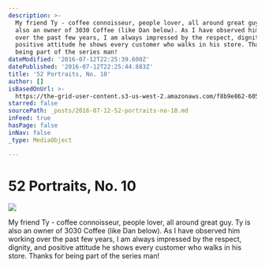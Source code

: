 ```yaml
---
description: >-
  My friend Ty - coffee connoisseur, people lover, all around great guy. Ty is
  also an owner of 3030 Coffee (like Dan below). As I have observed him working
  over the past few years, I am always impressed by the respect, dignity, and
  positive attitude he shows every customer who walks in his store. Thanks for
  being part of the series man!
dateModified: '2016-07-12T22:25:39.600Z'
datePublished: '2016-07-12T22:25:44.883Z'
title: '52 Portraits, No. 10'
author: []
isBasedOnUrl: >-
  https://the-grid-user-content.s3-us-west-2.amazonaws.com/f8b9e862-605d-44aa-93e9-13d9e7d2096d.jpg
starred: false
sourcePath: _posts/2016-07-12-52-portraits-no-10.md
inFeed: true
hasPage: false
inNav: false
_type: MediaObject

---
```

# 52 Portraits, No. 10
![](https://the-grid-user-content.s3-us-west-2.amazonaws.com/f8b9e862-605d-44aa-93e9-13d9e7d2096d.jpg)

My friend Ty - coffee connoisseur, people lover, all around great guy. Ty is also an owner of 3030 Coffee (like Dan below). As I have observed him working over the past few years, I am always impressed by the respect, dignity, and positive attitude he shows every customer who walks in his store. Thanks for being part of the series man!